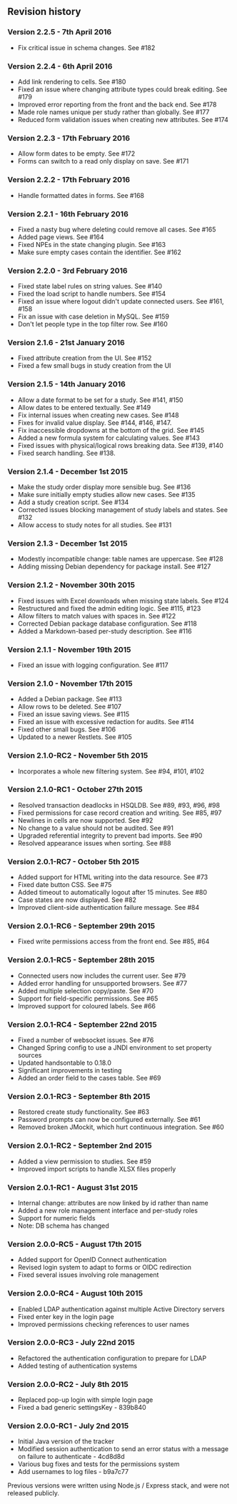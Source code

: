 ## Revision history


### Version 2.2.5 - 7th April 2016

 * Fix critical issue in schema changes. See #182


### Version 2.2.4 - 6th April 2016

 * Add link rendering to cells. See #180
 * Fixed an issue where changing attribute types could break editing. See #179
 * Improved error reporting from the front and the back end. See #178
 * Made role names unique per study rather than globally. See #177
 * Reduced form validation issues when creating new attributes. See #174


### Version 2.2.3 - 17th February 2016

 * Allow form dates to be empty. See #172
 * Forms can switch to a read only display on save. See #171


### Version 2.2.2 - 17th February 2016

 * Handle formatted dates in forms. See #168


### Version 2.2.1 - 16th February 2016

 * Fixed a nasty bug where deleting could remove all cases. See #165
 * Added page views. See #164
 * Fixed NPEs in the state changing plugin. See #163
 * Make sure empty cases contain the identifier. See #162
 

### Version 2.2.0 - 3rd February 2016

 * Fixed state label rules on string values. See #140
 * Fixed the load script to handle numbers. See #154
 * Fixed an issue where logout didn't update connected users. See #161, #158
 * Fix an issue with case deletion in MySQL. See #159
 * Don't let people type in the top filter row. See #160
 

### Version 2.1.6 - 21st January 2016

 * Fixed attribute creation from the UI. See #152
 * Fixed a few small bugs in study creation from the UI
 

### Version 2.1.5 - 14th January 2016

 * Allow a date format to be set for a study. See #141, #150
 * Allow dates to be entered textually. See #149
 * Fix internal issues when creating new cases. See #148
 * Fixes for invalid value display. See #144, #146, #147.
 * Fix inaccessible dropdowns at the bottom of the grid. See #145
 * Added a new formula system for calculating values. See #143
 * Fixed issues with physical/logical rows breaking data. See #139, #140
 * Fixed search handling. See #138.


### Version 2.1.4 - December 1st 2015

 * Make the study order display more sensible bug. See #136
 * Make sure initially empty studies allow new cases. See #135
 * Add a study creation script. See #134
 * Corrected issues blocking management of study labels and states. See #132
 * Allow access to study notes for all studies. See #131


### Version 2.1.3 - December 1st 2015

 * Modestly incompatible change: table names are uppercase. See #128
 * Adding missing Debian dependency for package install. See #127


### Version 2.1.2 - November 30th 2015

 * Fixed issues with Excel downloads when missing state labels. See #124
 * Restructured and fixed the admin editing logic. See #115, #123
 * Allow filters to match values with spaces in. See #122
 * Corrected Debian package database configuration. See #118
 * Added a Markdown-based per-study description. See #116


### Version 2.1.1 - November 19th 2015

 * Fixed an issue with logging configuration. See #117


### Version 2.1.0 - November 17th 2015

 * Added a Debian package. See #113
 * Allow rows to be deleted. See #107
 * Fixed an issue saving views. See #115
 * Fixed an issue with excessive redaction for audits. See #114
 * Fixed other small bugs. See #106
 * Updated to a newer Restlets. See #105


### Version 2.1.0-RC2 - November 5th 2015

 * Incorporates a whole new filtering system. See #94, #101, #102


### Version 2.1.0-RC1 - October 27th 2015

 * Resolved transaction deadlocks in HSQLDB. See #89, #93, #96, #98
 * Fixed permissions for case record creation and writing. See #85, #97
 * Newlines in cells are now supported. See #92
 * No change to a value should not be audited. See #91
 * Upgraded referential integrity to prevent bad imports. See #90
 * Resolved appearance issues when sorting. See #88


### Version 2.0.1-RC7 - October 5th 2015

 * Added support for HTML writing into the data resource. See #73
 * Fixed date button CSS. See #75
 * Added timeout  to automatically logout after 15 minutes. See #80
 * Case states are now displayed. See #82
 * Improved client-side authentication failure message. See #84


### Version 2.0.1-RC6 - September 29th 2015

 * Fixed write permissions access from the front end. See #85, #64


### Version 2.0.1-RC5 - September 28th 2015

 * Connected users now includes the current user. See #79
 * Added error handling for unsupported browsers. See #77
 * Added multiple selection copy/paste. See #70
 * Support for field-specific permissions. See #65
 * Improved support for coloured labels. See #66


### Version 2.0.1-RC4 - September 22nd 2015

 * Fixed a number of websocket issues. See #76
 * Changed Spring config to use a JNDI environment to set property sources
 * Updated handsontable to 0.18.0
 * Significant improvements in testing
 * Added an order field to the cases table. See #69


### Version 2.0.1-RC3 - September 8th 2015

 * Restored create study functionality. See #63
 * Password prompts can now be configured externally. See #61
 * Removed broken JMockit, which hurt continuous integration. See #60


### Version 2.0.1-RC2 - September 2nd 2015

 * Added a view permission to studies. See #59
 * Improved import scripts to handle XLSX files properly
 

### Version 2.0.1-RC1 - August 31st 2015

 * Internal change: attributes are now linked by id rather than name
 * Added a new role management interface and per-study roles
 * Support for numeric fields
 * Note: DB schema has changed


### Version 2.0.0-RC5 - August 17th 2015

 * Added support for OpenID Connect authentication
 * Revised login system to adapt to forms or OIDC redirection
 * Fixed several issues involving role management


### Version 2.0.0-RC4 - August 10th 2015

 * Enabled LDAP authentication against multiple Active Directory servers
 * Fixed enter key in the login page
 * Improved permissions checking references to user names


### Version 2.0.0-RC3 - July 22nd 2015

 * Refactored the authentication configuration to prepare for LDAP
 * Added testing of authentication systems


### Version 2.0.0-RC2 - July 8th 2015

 * Replaced pop-up login with simple login page
 * Fixed a bad generic settingsKey - 839b840


### Version 2.0.0-RC1 - July 2nd 2015

 * Initial Java version of the tracker
 * Modified session authentication to send an error status with a message on failure to authenticate - 4cd8d8d
 * Various bug fixes and tests for the permissions system
 * Add usernames to log files - b9a7c77 
 

Previous versions were written using Node.js / Express stack, and were not released publicly.
